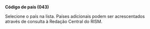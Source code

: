 **Código de país (043)**

Selecione o país na lista. Países adicionais podem ser acrescentados através de consulta à Redação Central do RISM.